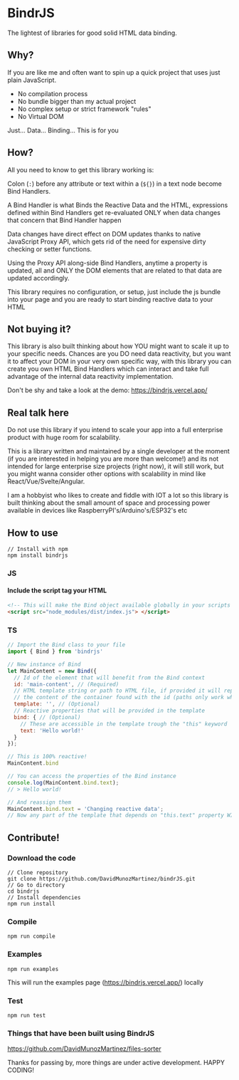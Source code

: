 # BindrJS

The lightest of libraries for good solid HTML data binding.

## Why?

If you are like me and often want to spin up a quick project that uses just plain JavaScript.
 - No compilation process
 - No bundle bigger than my actual project
 - No complex setup or strict framework "rules"
 - No Virtual DOM

Just... Data... Binding... This is for you

## How?

All you need to know to get this library working is:

Colon (```:```) before any attribute or text within a (```${}```) in a text node become Bind Handlers.

A Bind Handler is what Binds the Reactive Data and the HTML, expressions defined within Bind Handlers get re-evaluated
ONLY when data changes that concern that Bind Handler happen

Data changes have direct effect on DOM updates thanks to native JavaScript Proxy API, which gets rid of the need for expensive dirty checking or setter functions.

Using the Proxy API along-side Bind Handlers, anytime a property is updated, all and ONLY the DOM elements that are related to that data are updated accordingly.

This library requires no configuration, or setup, just include the js bundle into your page and you are ready to start binding reactive data to your HTML

## Not buying it?

This library is also built thinking about how YOU might want to scale it up to your specific needs.
Chances are you DO need data reactivity, but you want it to affect your DOM in your very own specific way, with this library you can create you own HTML Bind Handlers which can interact and take full advantage of the internal data reactivity implementation.

Don't be shy and take a look at the demo: https://bindrjs.vercel.app/

## Real talk here

Do not use this library if you intend to scale your app into a full enterprise product with huge room for scalability.

This is a library written and maintained by a single developer at the moment (if you are interested in helping you are more than welcome!) and its not intended for large enterprise size projects (right now), it will still work, but you might wanna consider other options with scalability in mind like React/Vue/Svelte/Angular.

I am a hobbyist who likes to create and fiddle with IOT a lot so this library is built thinking about the small amount of space and processing power available in devices like RaspberryPI's/Arduino's/ESP32's etc

## How to use

```
// Install with npm
npm install bindrjs
```

### JS
#### Include the script tag your HTML
```html
<!-- This will make the Bind object available globally in your scripts -->
<script src="node_modules/dist/index.js"> </script>
```

### TS
```typescript
// Import the Bind class to your file
import { Bind } from 'bindrjs'
```

```javascript
// New instance of Bind
let MainContent = new Bind({
  // Id of the element that will benefit from the Bind context
  id: 'main-content', // (Required)
  // HTML template string or path to HTML file, if provided it will replace
  // the content of the container found with the id (paths only work when running the app in a live server)
  template: '', // (Optional)
  // Reactive properties that will be provided in the template 
  bind: { // (Optional)
    // These are accessible in the template trough the "this" keyword
    text: 'Hello world!'
  }
});

// This is 100% reactive!
MainContent.bind

// You can access the properties of the Bind instance
console.log(MainContent.bind.text);
// > Hello world!

// And reassign them
MainContent.bind.text = 'Changing reactive data';
// Now any part of the template that depends on "this.text" property WILL automatically be updated accordingly
```

## Contribute!

### Download the code

```
// Clone repository
git clone https://github.com/DavidMunozMartinez/bindrJS.git
// Go to directory
cd bindrjs
// Install dependencies
npm run install
```
### Compile
```
npm run compile
```
### Examples
```
npm run examples
```
This will run the examples page (https://bindrjs.vercel.app/) locally

### Test
```
npm run test
```

### Things that have been built using BindrJS
https://github.com/DavidMunozMartinez/files-sorter


Thanks for passing by, more things are under active development. HAPPY CODING!


